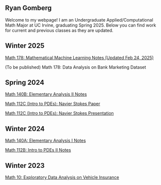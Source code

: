 ## Ryan Gomberg

Welcome to my webpage! I am an Undergraduate Applied/Computational Math Major at UC Irvine, graduating Spring 2025. Below you can find work for current and previous classes as they are updated.

## Winter 2025

[Math 178: Mathematical Machine Learning Notes (Updated Feb 24, 2025)](https://ryangomberg.github.io/ryangomberg/Math%20178%20Review.pdf)



(To be published) Math 178: Data Analysis on Bank Marketing Dataset

## Spring 2024

[Math 140B: Elementary Analysis II Notes](https://ryangomberg.github.io/ryangomberg/140B%20Notes.pdf)

[Math 112C (Intro to PDEs): Navier Stokes Paper](https://ryangomberg.github.io/ryangomberg/Ryan%20Gomberg%20Navier-Stokes%20Paper.pdf)

[Math 112C (Intro to PDEs): Navier Stokes Presentation](https://ryangomberg.github.io/ryangomberg/Ryan%20Gomberg%20NS%20Presentation.pdf)

## Winter 2024

[Math 140A: Elementary Analysis I Notes](https://ryangomberg.github.io/ryangomberg/140A%20Review.pdf)

[Math 112B: Intro to PDEs II Notes](https://ryangomberg.github.io/ryangomberg/112B%20Final.pdf)

## Winter 2023

[Math 10: Exploratory Data Analysis on Vehicle Insurance](https://ryangomberg.github.io/ryangomberg/Ryan%20Gomberg%20-%20Training%20a%20Model%20to%20Predict%20Interest%20and%20Explore%20Patterns%20in%20Vehicle%20Insurance.pdf)
